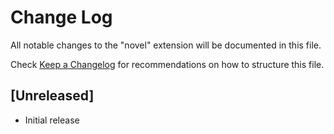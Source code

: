 # Change Log

All notable changes to the "novel" extension will be documented in this file.

Check [Keep a Changelog](http://keepachangelog.com/) for recommendations on how to structure this file.

## [Unreleased]

- Initial release